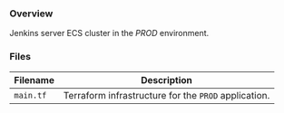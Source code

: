 ### Overview

Jenkins server ECS cluster in the *PROD* environment.

### Files

| Filename            | Description                                                                                  |
|---------------------|----------------------------------------------------------------------------------------------|
| `main.tf`           | Terraform infrastructure for the `PROD` application.                                         |